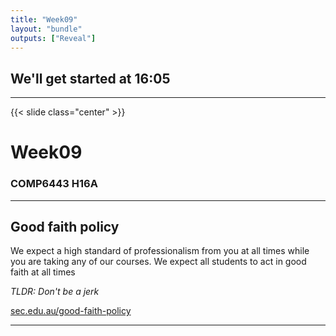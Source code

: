 ```yaml
---
title: "Week09"
layout: "bundle"
outputs: ["Reveal"]
---
```


## We'll get started at 16:05

---

{{< slide class="center" >}}
# Week09
### COMP6443 H16A 

---

## Good faith policy

We expect a high standard of professionalism from you at all times while you are taking any of our courses. We expect all students to act in good faith at all times

*TLDR: Don't be a jerk*

[sec.edu.au/good-faith-policy](https://sec.edu.au/good-faith-policy)


---